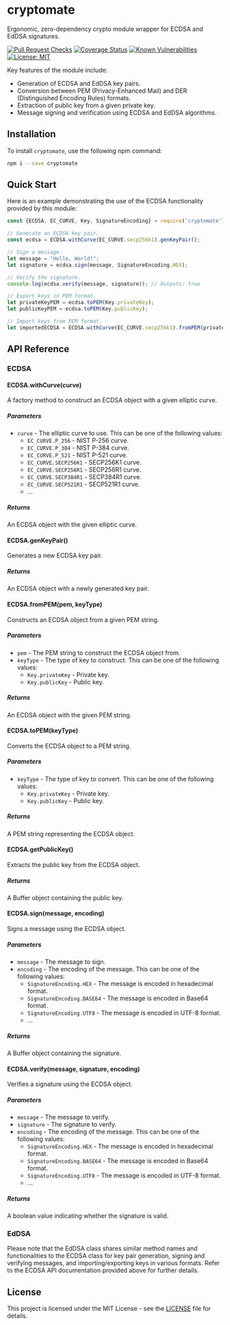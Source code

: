 # cryptomate

Ergonomic, zero-dependency crypto module wrapper for ECDSA and EdDSA signatures.

[![Pull Request Checks](https://github.com/PlamenHristov/cryptomate/actions/workflows/pr.yml/badge.svg?branch=main&event=release)](https://github.com/PlamenHristov/cryptomate/actions/workflows/pr.yml)
[![Coverage Status](https://coveralls.io/repos/github/PlamenHristov/cryptomate/badge.svg?branch=main)](https://coveralls.io/github/PlamenHristov/cryptomate?branch=main)
[![Known Vulnerabilities](https://snyk.io/test/github/PlamenHristov/cryptomate/badge.svg?targetFile=package.json)](https://snyk.io/test/github/PlamenHristov/cryptomate?targetFile=package.json)
[![License: MIT](https://img.shields.io/badge/License-MIT-yellow.svg)](https://opensource.org/licenses/MIT)

Key features of the module include:

- Generation of ECDSA and EdDSA key pairs.
- Conversion between PEM (Privacy-Enhanced Mail) and DER (Distinguished Encoding Rules) formats.
- Extraction of public key from a given private key.
- Message signing and verification using ECDSA and EdDSA algorithms.

## Installation

To install `cryptomate`, use the following npm command:

```bash
npm i --save cryptomate
```

## Quick Start

Here is an example demonstrating the use of the ECDSA functionality provided by this module:

```javascript
const {ECDSA, EC_CURVE, Key, SignatureEncoding} = require('cryptomate');

// Generate an ECDSA key pair.
const ecdsa = ECDSA.withCurve(EC_CURVE.secp256k1).genKeyPair();

// Sign a message.
let message = "Hello, World!";
let signature = ecdsa.sign(message, SignatureEncoding.HEX);

// Verify the signature.
console.log(ecdsa.verify(message, signature)); // Outputs: true

// Export keys in PEM format.
let privateKeyPEM = ecdsa.toPEM(Key.privateKey);
let publicKeyPEM = ecdsa.toPEM(Key.publicKey);

// Import keys from PEM format.
let importedECDSA = ECDSA.withCurve(EC_CURVE.secp256k1).fromPEM(privateKeyPEM, Key.privateKey);

```

## API Reference

### ECDSA

#### ECDSA.withCurve(curve)

A factory method to construct an ECDSA object with a given elliptic curve.

##### Parameters

- `curve` - The elliptic curve to use. This can be one of the following values:
    - `EC_CURVE.P_256` - NIST P-256 curve.
    - `EC_CURVE.P_384` - NIST P-384 curve.
    - `EC_CURVE.P_521` - NIST P-521 curve.
    - `EC_CURVE.SECP256K1` - SECP256K1 curve.
    - `EC_CURVE.SECP256R1` - SECP256R1 curve.
    - `EC_CURVE.SECP384R1` - SECP384R1 curve.
    - `EC_CURVE.SECP521R1` - SECP521R1 curve.
    - ...

##### Returns

An ECDSA object with the given elliptic curve.

#### ECDSA.genKeyPair()

Generates a new ECDSA key pair.

##### Returns

An ECDSA object with a newly generated key pair.

#### ECDSA.fromPEM(pem, keyType)

Constructs an ECDSA object from a given PEM string.

##### Parameters

- `pem` - The PEM string to construct the ECDSA object from.
- `keyType` - The type of key to construct. This can be one of the following values:
    - `Key.privateKey` - Private key.
    - `Key.publicKey` - Public key.

##### Returns

An ECDSA object with the given PEM string.

#### ECDSA.toPEM(keyType)

Converts the ECDSA object to a PEM string.

##### Parameters

- `keyType` - The type of key to convert. This can be one of the following values:
    - `Key.privateKey` - Private key.
    - `Key.publicKey` - Public key.

##### Returns

A PEM string representing the ECDSA object.

#### ECDSA.getPublicKey()

Extracts the public key from the ECDSA object.

##### Returns

A Buffer object containing the public key.

#### ECDSA.sign(message, encoding)

Signs a message using the ECDSA object.

##### Parameters

- `message` - The message to sign.
- `encoding` - The encoding of the message. This can be one of the following values:
    - `SignatureEncoding.HEX` - The message is encoded in hexadecimal format.
    - `SignatureEncoding.BASE64` - The message is encoded in Base64 format.
    - `SignatureEncoding.UTF8` - The message is encoded in UTF-8 format.
    - ...

##### Returns

A Buffer object containing the signature.

#### ECDSA.verify(message, signature, encoding)

Verifies a signature using the ECDSA object.

##### Parameters

- `message` - The message to verify.
- `signature` - The signature to verify.
- `encoding` - The encoding of the message. This can be one of the following values:
    - `SignatureEncoding.HEX` - The message is encoded in hexadecimal format.
    - `SignatureEncoding.BASE64` - The message is encoded in Base64 format.
    - `SignatureEncoding.UTF8` - The message is encoded in UTF-8 format.
    - ...

##### Returns

A boolean value indicating whether the signature is valid.

### EdDSA

Please note that the EdDSA class shares similar method names and functionalities to the ECDSA class for key pair
generation,
signing and verifying messages, and importing/exporting keys in various formats.
Refer to the ECDSA API documentation provided above for further details.

## License

This project is licensed under the MIT License - see the [LICENSE](LICENSE) file for details.
